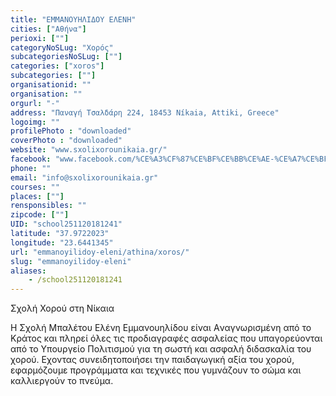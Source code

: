```yaml
---
title: "ΕΜΜΑΝΟΥΗΛΙΔΟΥ ΕΛΕΝΗ"
cities: ["Αθήνα"]
perioxi: [""]
categoryNoSLug: "Χορός"
subcategoriesNoSLug: [""]
categories: ["xoros"]
subcategories: [""]
organisationid: ""
organisation: ""
orgurl: "-"
address: "Παναγή Τσαλδάρη 224, 18453 Níkaia, Attiki, Greece"
logoimg: ""
profilePhoto : "downloaded"
coverPhoto : "downloaded"
website: "www.sxolixorounikaia.gr/"
facebook: "www.facebook.com/%CE%A3%CF%87%CE%BF%CE%BB%CE%AE-%CE%A7%CE%BF%CF%81%CE%BF%CF%8D%CE%91%CE%BD%CE%B1%CF%83%CF%84%CE%B1%CF%83%CE%B9%CE%B1-%CE%94%CE%B5%CE%BB%CE%B7%CE%B3%CE%B9%CE%B1%CE%BD%CE%BD%CE%B7Dance-schoolAnastasia-Deligianni-480481532116370/"
phone: ""
email: "info@sxolixorounikaia.gr"
courses: ""
places: [""]
rensponsibles: ""
zipcode: [""]
UID: "school251120181241"
latitude: "37.9722023"
longitude: "23.6441345"
url: "emmanoyilidoy-eleni/athina/xoros/"
slug: "emmanoyilidoy-eleni"
aliases:
    - /school251120181241
---
```



Σχολή Χορού στη Νίκαια

Η Σχολή Μπαλέτου Ελένη Εμμανουηλίδου είναι Aναγνωρισμένη από το Κράτος και πληρεί όλες τις προδιαγραφές ασφαλείας που υπαγορεύονται από το Υπουργείο Πολιτισμού για τη σωστή και ασφαλή διδασκαλία του χορού. Eχοντας συνειδητοποιήσει την παιδαγωγική αξία του χορού, εφαρµόζουµε προγράµµατα και τεχνικές που γυµνάζουν το σώµα και καλλιεργούν το πνεύµα.